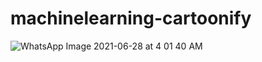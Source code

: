 # machinelearning-cartoonify 


![WhatsApp Image 2021-06-28 at 4 01 40 AM](https://user-images.githubusercontent.com/47170879/123597255-baccea80-d810-11eb-9d0a-0ecf843e58e0.jpeg)
